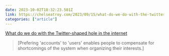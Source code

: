 ```yaml
---
date: 2023-10-02T18:32:23.501Z
link: https://chelseatroy.com/2023/09/15/what-do-we-do-with-the-twitter-shaped-hole-in-the-internet/
categories: ["article"]
---
```

[What do we do with the Twitter-shaped hole in the internet](https://chelseatroy.com/2023/09/15/what-do-we-do-with-the-twitter-shaped-hole-in-the-internet/)

> [Prefering 'accounts' to 'users' enables people to compensate for shortcomings of the system when organizing their interests.]
